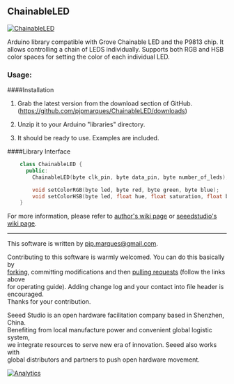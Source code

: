 ChainableLED
---------------

[![ChainableLED](http://www.seeedstudio.com/wiki/images/thumb/9/94/Chanbalelednb1.jpg/300px-Chanbalelednb1.jpg)](http://www.seeedstudio.com/depot/twig-chainable-rgb-led-p-850.html?cPath=156_157)

Arduino library compatible with Grove Chainable LED and the P9813 chip. It allows controlling a chain of LEDS individually. 
Supports both RGB and HSB color spaces for setting the color of each individual LED.



### Usage:

####Installation

1. Grab the latest version from the download section of GitHub.
(https://github.com/pjpmarques/ChainableLED/downloads)

2. Unzip it to your Arduino "libraries" directory. 

3. It should be ready to use. Examples are included.


####Library Interface

```c++
    class ChainableLED {
      public:
        ChainableLED(byte clk_pin, byte data_pin, byte number_of_leds);

        void setColorRGB(byte led, byte red, byte green, byte blue);
        void setColorHSB(byte led, float hue, float saturation, float brightness);
    }
```

For more information, please refer to [author's wiki page](https://github.com/pjpmarques/ChainableLED/wiki) or [seeedstudio's wiki page](http://www.seeedstudio.com/wiki/Grove_-_Chainable_RGB_LED).

----

This software is written by pjp.marques@gmail.com.

Contributing to this software is warmly welcomed. You can do this basically by<br>
[forking](https://help.github.com/articles/fork-a-repo), committing modifications and then [pulling requests](https://help.github.com/articles/using-pull-requests) (follow the links above<br>
for operating guide). Adding change log and your contact into file header is encouraged.<br>
Thanks for your contribution.

Seeed Studio is an open hardware facilitation company based in Shenzhen, China. <br>
Benefiting from local manufacture power and convenient global logistic system, <br>
we integrate resources to serve new era of innovation. Seeed also works with <br>
global distributors and partners to push open hardware movement.<br>


[![Analytics](https://ga-beacon.appspot.com/UA-46589105-3/Grove_Chainable_RGB_LED)](https://github.com/igrigorik/ga-beacon)


